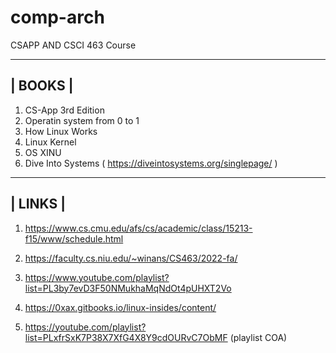 # comp-arch
CSAPP AND CSCI 463 Course


----------------
|	BOOKS	|
----------------
1. CS-App 3rd Edition
2. Operatin system from 0 to 1
3. How Linux Works
4. Linux Kernel
5. OS XINU
6. Dive Into Systems ( https://diveintosystems.org/singlepage/ )
----------------
|	LINKS	|
----------------
1. https://www.cs.cmu.edu/afs/cs/academic/class/15213-f15/www/schedule.html

2. https://faculty.cs.niu.edu/~winans/CS463/2022-fa/
3. https://www.youtube.com/playlist?list=PL3by7evD3F50NMukhaMqNdOt4pUHXT2Vo

4. https://0xax.gitbooks.io/linux-insides/content/
5. https://youtube.com/playlist?list=PLxfrSxK7P38X7XfG4X8Y9cdOURvC7ObMF (playlist COA)

